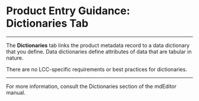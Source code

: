 # Product Entry Guidance: Dictionaries Tab

---

The **Dictionaries** tab links the product metadata record to a data dictionary that you define. Data dictionaries define attributes of data that are tabular in nature.

There are no LCC-specific requirements or best practices for dictionaries.

---

For more information, consult the Dictionaries section of the mdEditor manual.

